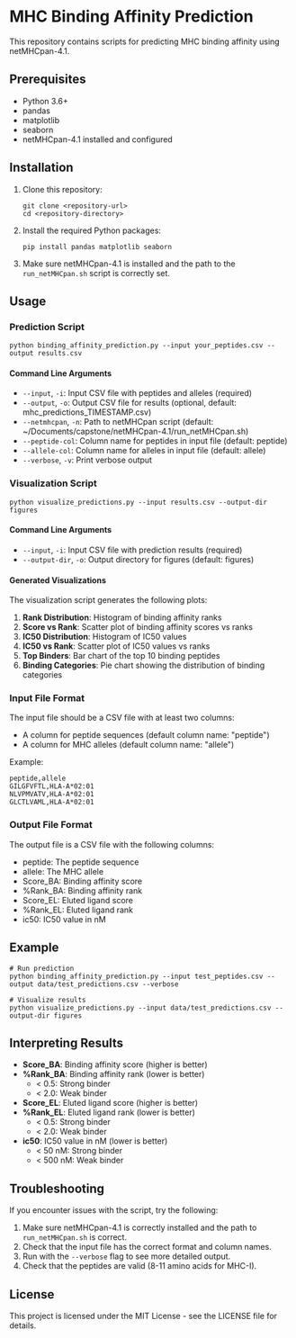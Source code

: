 # MHC Binding Affinity Prediction 

This repository contains scripts for predicting MHC binding affinity using netMHCpan-4.1.

## Prerequisites

- Python 3.6+
- pandas
- matplotlib
- seaborn
- netMHCpan-4.1 installed and configured

## Installation

1. Clone this repository:
   ```
   git clone <repository-url>
   cd <repository-directory>
   ```

2. Install the required Python packages:
   ```
   pip install pandas matplotlib seaborn
   ```

3. Make sure netMHCpan-4.1 is installed and the path to the `run_netMHCpan.sh` script is correctly set.

## Usage

### Prediction Script

```
python binding_affinity_prediction.py --input your_peptides.csv --output results.csv
```

#### Command Line Arguments

- `--input`, `-i`: Input CSV file with peptides and alleles (required)
- `--output`, `-o`: Output CSV file for results (optional, default: mhc_predictions_TIMESTAMP.csv)
- `--netmhcpan`, `-n`: Path to netMHCpan script (default: ~/Documents/capstone/netMHCpan-4.1/run_netMHCpan.sh)
- `--peptide-col`: Column name for peptides in input file (default: peptide)
- `--allele-col`: Column name for alleles in input file (default: allele)
- `--verbose`, `-v`: Print verbose output

### Visualization Script

```
python visualize_predictions.py --input results.csv --output-dir figures
```

#### Command Line Arguments

- `--input`, `-i`: Input CSV file with prediction results (required)
- `--output-dir`, `-o`: Output directory for figures (default: figures)

#### Generated Visualizations

The visualization script generates the following plots:

1. **Rank Distribution**: Histogram of binding affinity ranks
2. **Score vs Rank**: Scatter plot of binding affinity scores vs ranks
3. **IC50 Distribution**: Histogram of IC50 values
4. **IC50 vs Rank**: Scatter plot of IC50 values vs ranks
5. **Top Binders**: Bar chart of the top 10 binding peptides
6. **Binding Categories**: Pie chart showing the distribution of binding categories

### Input File Format

The input file should be a CSV file with at least two columns:
- A column for peptide sequences (default column name: "peptide")
- A column for MHC alleles (default column name: "allele")

Example:
```
peptide,allele
GILGFVFTL,HLA-A*02:01
NLVPMVATV,HLA-A*02:01
GLCTLVAML,HLA-A*02:01
```

### Output File Format

The output file is a CSV file with the following columns:
- peptide: The peptide sequence
- allele: The MHC allele
- Score_BA: Binding affinity score
- %Rank_BA: Binding affinity rank
- Score_EL: Eluted ligand score
- %Rank_EL: Eluted ligand rank
- ic50: IC50 value in nM

## Example

```
# Run prediction
python binding_affinity_prediction.py --input test_peptides.csv --output data/test_predictions.csv --verbose

# Visualize results
python visualize_predictions.py --input data/test_predictions.csv --output-dir figures
```

## Interpreting Results

- **Score_BA**: Binding affinity score (higher is better)
- **%Rank_BA**: Binding affinity rank (lower is better)
  - < 0.5: Strong binder
  - < 2.0: Weak binder
- **Score_EL**: Eluted ligand score (higher is better)
- **%Rank_EL**: Eluted ligand rank (lower is better)
  - < 0.5: Strong binder
  - < 2.0: Weak binder
- **ic50**: IC50 value in nM (lower is better)
  - < 50 nM: Strong binder
  - < 500 nM: Weak binder

## Troubleshooting

If you encounter issues with the script, try the following:

1. Make sure netMHCpan-4.1 is correctly installed and the path to `run_netMHCpan.sh` is correct.
2. Check that the input file has the correct format and column names.
3. Run with the `--verbose` flag to see more detailed output.
4. Check that the peptides are valid (8-11 amino acids for MHC-I).

## License

This project is licensed under the MIT License - see the LICENSE file for details.
